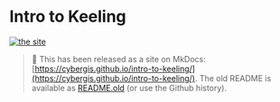 # Intro to Keeling

[![the site](https://img.shields.io/badge/visit-the%20site-blueviolet)](https://cybergis.github.io/intro-to-keeling/)

> :tada: This has been released as a site on MkDocs: [https://cybergis.github.io/intro-to-keeling/](https://cybergis.github.io/intro-to-keeling/). The old README is available as [README.old](README.old) (or use the Github history).
